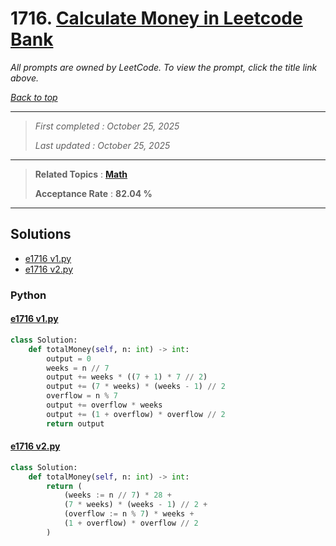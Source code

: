 # 1716. [Calculate Money in Leetcode Bank](<https://leetcode.com/problems/calculate-money-in-leetcode-bank>)

*All prompts are owned by LeetCode. To view the prompt, click the title link above.*

*[Back to top](<../README.md>)*

------

> *First completed : October 25, 2025*
>
> *Last updated : October 25, 2025*

------

> **Related Topics** : **[Math](<by_topic/Math.md>)**
>
> **Acceptance Rate** : **82.04 %**

------

## Solutions

- [e1716 v1.py](<../my-submissions/e1716 v1.py>)
- [e1716 v2.py](<../my-submissions/e1716 v2.py>)
### Python
#### [e1716 v1.py](<../my-submissions/e1716 v1.py>)
```Python
class Solution:
    def totalMoney(self, n: int) -> int:
        output = 0
        weeks = n // 7
        output += weeks * ((7 + 1) * 7 // 2)
        output += (7 * weeks) * (weeks - 1) // 2
        overflow = n % 7
        output += overflow * weeks
        output += (1 + overflow) * overflow // 2
        return output
```

#### [e1716 v2.py](<../my-submissions/e1716 v2.py>)
```Python
class Solution:
    def totalMoney(self, n: int) -> int:
        return (
            (weeks := n // 7) * 28 + 
            (7 * weeks) * (weeks - 1) // 2 + 
            (overflow := n % 7) * weeks + 
            (1 + overflow) * overflow // 2
        )
```

